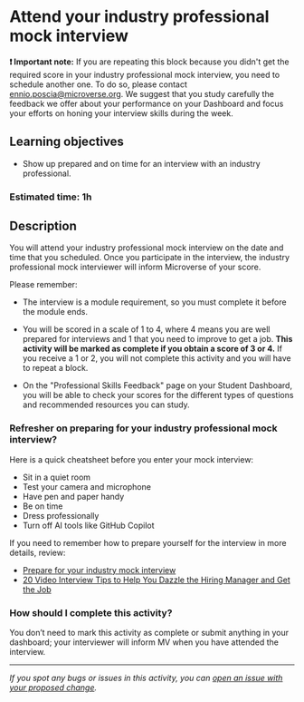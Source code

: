 
# Attend your industry professional mock interview

**❗️ Important note:**
If you are repeating this block because you didn't get the required score in your industry professional mock interview, you need to schedule another one. To do so, please contact ennio.poscia@microverse.org. We suggest that you study carefully the feedback we offer about your performance on your Dashboard and focus your efforts on honing your interview skills during the week.


## Learning objectives

- Show up prepared and on time for an interview with an industry professional.

### **Estimated time**: 1h

## Description

You will attend your industry professional mock interview on the date and time that you scheduled. Once you participate in the interview, the industry professional mock interviewer will inform Microverse of your score. 

Please remember:

- The interview is a module requirement, so you must complete it before the module ends.

- You will be scored in a scale of 1 to 4, where 4 means you are well prepared for interviews and 1 that you need to improve to get a job. **This activity will be marked as complete if you obtain a score of 3 or 4.**  If you receive a 1 or 2, you will not complete this activity and you will have to repeat a block.

- On the "Professional Skills Feedback" page on your Student Dashboard, you will be able to check your scores for the different types of questions and recommended resources you can study. 


### Refresher on preparing for your industry professional mock interview?

Here is a quick cheatsheet before you enter your mock interview:
- Sit in a quiet room
- Test your camera and microphone
- Have pen and paper handy
- Be on time
- Dress professionally
- Turn off AI tools like GitHub Copilot

If you need to remember how to prepare yourself for the interview in more details, review:

- [Prepare for your industry mock interview](https://github.com/microverseinc/curriculum-professional-skills/blob/main/mock-interviews/JSR-prepare-for-your-ip-mock-interview-v2.md)
- [20 Video Interview Tips to Help You Dazzle the Hiring Manager and Get the Job
](https://www.themuse.com/advice/video-interview-tips)

### How should I complete this activity?

You don’t need to mark this activity as complete or submit anything in your dashboard; your interviewer will inform MV when you have attended the interview.

------
_If you spot any bugs or issues in this activity, you can [open an issue with your proposed change](https://github.com/microverseinc/curriculum-transversal-skills/blob/main/git-github/articles/open_issue.md)._
